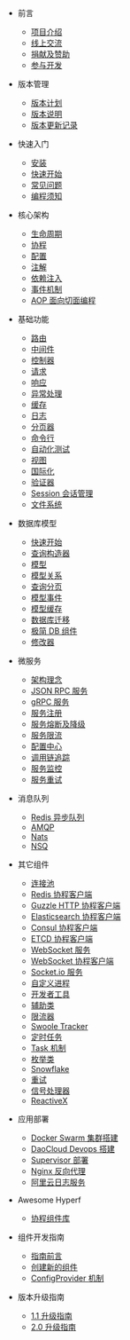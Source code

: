 * 前言

  * [项目介绍](zh-cn/README.md)
  * [线上交流](zh-cn/communication.md)
  * [捐献及赞助](zh-cn/donate.md)
  * [参与开发](zh-cn/contribute.md)
  
* 版本管理

  * [版本计划](zh-cn/release-planning.md)
  * [版本说明](zh-cn/versions.md)
  * [版本更新记录](zh-cn/changelog.md)

* 快速入门

  * [安装](zh-cn/quick-start/install.md)
  * [快速开始](zh-cn/quick-start/overview.md)
  * [常见问题](zh-cn/quick-start/questions.md)
  * [编程须知](zh-cn/quick-start/important.md)
  
* 核心架构

  * [生命周期](zh-cn/lifecycle.md)
  * [协程](zh-cn/coroutine.md)
  * [配置](zh-cn/config.md)
  * [注解](zh-cn/annotation.md)
  * [依赖注入](zh-cn/di.md)
  * [事件机制](zh-cn/event.md)
  * [AOP 面向切面编程](zh-cn/aop.md)
  
* 基础功能

  * [路由](zh-cn/router.md)
  * [中间件](zh-cn/middleware/middleware.md)
  * [控制器](zh-cn/controller.md)
  * [请求](zh-cn/request.md)
  * [响应](zh-cn/response.md)
  * [异常处理](zh-cn/exception-handler.md)
  * [缓存](zh-cn/cache.md)
  * [日志](zh-cn/logger.md)
  * [分页器](zh-cn/paginator.md)
  * [命令行](zh-cn/command.md)
  * [自动化测试](zh-cn/testing.md)
  * [视图](zh-cn/view.md)
  * [国际化](zh-cn/translation.md)
  * [验证器](zh-cn/validation.md)
  * [Session 会话管理](zh-cn/session.md)
  * [文件系统](zh-cn/filesystem.md)
  
* 数据库模型

  * [快速开始](zh-cn/db/quick-start.md)
  * [查询构造器](zh-cn/db/querybuilder.md)
  * [模型](zh-cn/db/model.md)
  * [模型关系](zh-cn/db/relationship.md)
  * [查询分页](zh-cn/db/paginator.md)
  * [模型事件](zh-cn/db/event.md)
  * [模型缓存](zh-cn/db/model-cache.md)
  * [数据库迁移](zh-cn/db/migration.md)
  * [极简 DB 组件](zh-cn/db/db.md)
  * [修改器](zh-cn/db/mutators.md)
  
* 微服务

  * [架构理念](zh-cn/microservice.md)
  * [JSON RPC 服务](zh-cn/json-rpc.md)
  * [gRPC 服务](zh-cn/grpc.md)
  * [服务注册](zh-cn/service-register.md)
  * [服务熔断及降级](zh-cn/circuit-breaker.md)
  * [服务限流](zh-cn/rate-limit.md)
  * [配置中心](zh-cn/config-center.md)
  * [调用链追踪](zh-cn/tracer.md)
  * [服务监控](zh-cn/metric.md)
  * [服务重试](zh-cn/retry.md)
  
* 消息队列

  * [Redis 异步队列](zh-cn/async-queue.md)
  * [AMQP](zh-cn/amqp.md)
  * [Nats](zh-cn/nats.md)
  * [NSQ](zh-cn/nsq.md)
  
* 其它组件

  * [连接池](zh-cn/pool.md)
  * [Redis 协程客户端](zh-cn/redis.md)
  * [Guzzle HTTP 协程客户端](zh-cn/guzzle.md)
  * [Elasticsearch 协程客户端](zh-cn/elasticsearch.md)
  * [Consul 协程客户端](zh-cn/consul.md)
  * [ETCD 协程客户端](zh-cn/etcd.md)
  * [WebSocket 服务](zh-cn/websocket-server.md)
  * [WebSocket 协程客户端](zh-cn/websocket-client.md)
  * [Socket.io 服务](zh-cn/socketio-server.md)
  * [自定义进程](zh-cn/process.md)
  * [开发者工具](zh-cn/devtool.md)
  * [辅助类](zh-cn/utils.md)
  * [限流器](zh-cn/rate-limit.md)
  * [Swoole Tracker](zh-cn/swoole-tracker.md)
  * [定时任务](zh-cn/crontab.md)
  * [Task 机制](zh-cn/task.md)
  * [枚举类](zh-cn/constants.md)
  * [Snowflake](zh-cn/snowflake.md)
  * [重试](zh-cn/retry.md)
  * [信号处理器](zh-cn/signal.md)
  * [ReactiveX](zh-cn/reactive-x.md)

* 应用部署

  * [Docker Swarm 集群搭建](zh-cn/tutorial/docker-swarm.md)
  * [DaoCloud Devops 搭建](zh-cn/tutorial/daocloud.md)
  * [Supervisor 部署](zh-cn/tutorial/supervisor.md)
  * [Nginx 反向代理](zh-cn/tutorial/nginx.md)
  * [阿里云日志服务](zh-cn/tutorial/aliyun-logger.md)
  
* Awesome Hyperf

  * [协程组件库](zh-cn/awesome-components.md)
  
* 组件开发指南

  * [指南前言](zh-cn/component-guide/intro.md)
  * [创建新的组件](zh-cn/component-guide/create.md)
  * [ConfigProvider 机制](zh-cn/component-guide/configprovider.md)

* 版本升级指南
  
  * [1.1 升级指南](zh-cn/upgrade/1.1.md)
  * [2.0 升级指南](zh-cn/upgrade/2.0.md)
